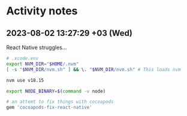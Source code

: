 # Activity notes

## 2023-08-02 13:27:29 +03 (Wed)

React Native struggles…

```sh
# .xcode.env
export NVM_DIR="$HOME/.nvm"
[ -s "$NVM_DIR/nvm.sh" ] && \. "$NVM_DIR/nvm.sh" # This loads nvm

nvm use v18.15

export NODE_BINARY=$(command -v node)
```

```ruby
# an attemt to fix things with cocoapods
gem 'cocoapods-fix-react-native'
```
